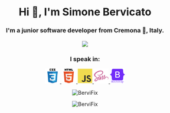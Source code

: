 <h1 align="center">Hi 👋, I'm Simone Bervicato</h1>
<h3 align="center">I'm a junior software developer from Cremona 🎻, Italy. </h3>




<p align="center">
<img align="center" src="http://24.media.tumblr.com/tumblr_m8naz2Hsfc1rciojso1_400.gif"/>
</p>

<h3 align="center">I speak in:</h3>
<p align="center">
<a href="https://www.w3schools.com/css/" target="_blank"> <img src="https://raw.githubusercontent.com/devicons/devicon/master/icons/css3/css3-original-wordmark.svg" alt="css3" width="40" height="40"/> </a> 
<a href="https://www.w3.org/html/" target="_blank"> <img src="https://raw.githubusercontent.com/devicons/devicon/master/icons/html5/html5-original-wordmark.svg" alt="html5" width="40" height="40"/> </a>
<a href="https://developer.mozilla.org/en-US/docs/Web/JavaScript" target="_blank"> <img src="https://raw.githubusercontent.com/devicons/devicon/master/icons/javascript/javascript-original.svg" alt="javascript" width="40" height="40"/> </a> 
<a href="https://sass-lang.com" target="_blank"> <img src="https://raw.githubusercontent.com/devicons/devicon/master/icons/sass/sass-original.svg" alt="sass" width="40" height="40"/> </a> 
<a href="https://getbootstrap.com" target="_blank"> <img src="https://raw.githubusercontent.com/devicons/devicon/master/icons/bootstrap/bootstrap-plain-wordmark.svg" alt="bootstrap" width="40" height="40"/> </a>
</p>

<p align="center"><img src="https://github-readme-stats.vercel.app/api/top-langs?username=BerviFix&show_icons=true&locale=en&layout=compact" alt="BerviFix" /></p>
<p align="center"><img src="https://github-readme-stats.vercel.app/api?username=BerviFix&bg_color=30,e96443,904e95&title_color=fff&text_color=fff" alt="BerviFix" /></p>
